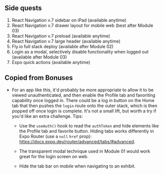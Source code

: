 
## Side quests
1. React Navigation v.7 sidebar on iPad (available anytime)
2. React Navigation v.7 drawer layout for mobile web (best after Module 03)
3. React Navigation v.7 preload (available anytime)
4. React Navigation v.7 large header (available anytime)
5. Fly.io full stack deploy (available after Module 02)
6. Login as a modal, selectively disable functionality when logged out (available after Module 03)
7. Expo quick actions (available anytime)

## Copied from Bonuses

- For an app like this, it'd probably be more appropriate to allow it to be viewed unauthenticated, and then enable the Profile tab and favoriting capability once logged in. There could be a log in button on the Home tab that then pushes the `login` route onto the outer stack, which is then popped off once login is complete. It's not a small lift, but worth a try if you'd like an extra challenge. Tips:
  - Use the `useAuth()` hook to read the `authToken` and hide elements like the Profile tab and favorite button. Hiding tabs works differently in Expo Router (use a `null` `href` prop): https://docs.expo.dev/router/advanced/tabs/#advanced.
  - The transparent modal technique used in Module 01 would work great for the login screen on web.

  - Hide the tab bar on mobile when navigating to an exhibit.